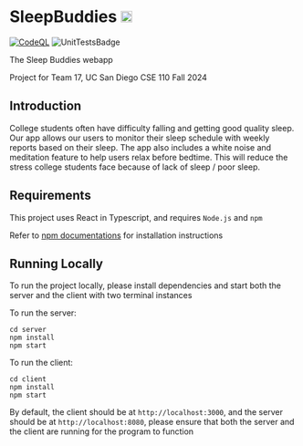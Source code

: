 # SleepBuddies <img src="client/public/logo2048.png" alt="logo" width="20"/>

[![CodeQL](https://github.com/CSE-110-FA24-Team-17/SleepBuddies/actions/workflows/github-code-scanning/codeql/badge.svg)](https://github.com/CSE-110-FA24-Team-17/SleepBuddies/actions/workflows/github-code-scanning/codeql)
![UnitTestsBadge](https://github.com/CSE-110-FA24-Team-17/SleepBuddies/actions/workflows/build_test_react.yml/badge.svg)

The Sleep Buddies webapp

Project for Team 17, UC San Diego CSE 110 Fall 2024

## Introduction

College students often have difficulty falling and getting good quality sleep. Our app allows our users to monitor 
their sleep schedule with weekly reports based on their sleep. The app also includes a white noise and meditation feature
to help users relax before bedtime. This will reduce the stress college students face because of lack of sleep / poor 
sleep.


## Requirements

This project uses React in Typescript, and requires `Node.js` and `npm`

Refer to [npm documentations](https://docs.npmjs.com/downloading-and-installing-node-js-and-npm) for installation 
instructions

## Running Locally

To run the project locally, please install dependencies and start both the server and the client with two terminal
instances

To run the server:

```angular2html
cd server
npm install
npm start
```

To run the client:

```angular2html
cd client
npm install
npm start
```

By default, the client should be at `http://localhost:3000`, and the server should be at `http://localhost:8080`, please
ensure that both the server and the client are running for the program to function
